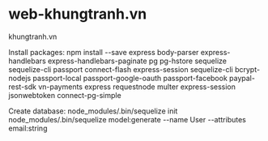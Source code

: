 # web-khungtranh.vn
khungtranh.vn

Install packages:
npm install --save express body-parser express-handlebars express-handlebars-paginate pg pg-hstore sequelize sequelize-cli passport connect-flash express-session sequelize-cli bcrypt-nodejs passport-local passport-google-oauth passport-facebook paypal-rest-sdk vn-payments express requestnode multer express-session jsonwebtoken connect-pg-simple

Create database:
node_modules/.bin/sequelize init
node_modules/.bin/sequelize model:generate --name User --attributes email:string